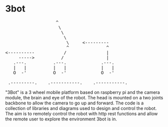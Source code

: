 3bot
====


<pre>
                   ^
                    \
                     \
                      \
                       \     <---------
                       ^              ^
<----------           /               |
     ----->          /                |
   .---.          .---.             .---.
   |   |          |   |             |   |
   O  -'          O  -'             O  -'
                                       
 .---------.    .-----------.    .-----------.
</pre>


"3Bot" is a 3 wheel mobile platform based on raspberry pi and the camera module, the brain and eye of the robot. 
The head is mounted on a two joints backbone to allow the camera to go up and forward.
The code is a collection of libraries and diagrams used to design and control the robot. 
The aim is to remotely control the robot with http rest functions and allow the remote user to explore the environment 3bot is in.


